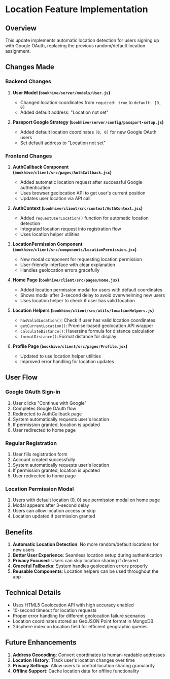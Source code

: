 # Location Feature Implementation

## Overview
This update implements automatic location detection for users signing up with Google OAuth, replacing the previous random/default location assignment.

## Changes Made

### Backend Changes

1. **User Model (`bookhive/server/models/User.js`)**
   - Changed location coordinates from `required: true` to `default: [0, 0]`
   - Added default address: "Location not set"

2. **Passport Google Strategy (`bookhive/server/config/passport-setup.js`)**
   - Added default location coordinates `[0, 0]` for new Google OAuth users
   - Set default address to "Location not set"

### Frontend Changes

1. **AuthCallback Component (`bookhive/client/src/pages/AuthCallback.jsx`)**
   - Added automatic location request after successful Google authentication
   - Uses browser geolocation API to get user's current position
   - Updates user location via API call

2. **AuthContext (`bookhive/client/src/context/AuthContext.jsx`)**
   - Added `requestUserLocation()` function for automatic location detection
   - Integrated location request into registration flow
   - Uses location helper utilities

3. **LocationPermission Component (`bookhive/client/src/components/LocationPermission.jsx`)**
   - New modal component for requesting location permission
   - User-friendly interface with clear explanation
   - Handles geolocation errors gracefully

4. **Home Page (`bookhive/client/src/pages/Home.jsx`)**
   - Added location permission modal for users with default coordinates
   - Shows modal after 3-second delay to avoid overwhelming new users
   - Uses location helper to check if user has valid location

5. **Location Helpers (`bookhive/client/src/utils/locationHelpers.js`)**
   - `hasValidLocation()`: Check if user has valid location coordinates
   - `getCurrentLocation()`: Promise-based geolocation API wrapper
   - `calculateDistance()`: Haversine formula for distance calculation
   - `formatDistance()`: Format distance for display

6. **Profile Page (`bookhive/client/src/pages/Profile.jsx`)**
   - Updated to use location helper utilities
   - Improved error handling for location updates

## User Flow

### Google OAuth Sign-in
1. User clicks "Continue with Google"
2. Completes Google OAuth flow
3. Redirected to AuthCallback page
4. System automatically requests user's location
5. If permission granted, location is updated
6. User redirected to home page

### Regular Registration
1. User fills registration form
2. Account created successfully
3. System automatically requests user's location
4. If permission granted, location is updated
5. User redirected to home page

### Location Permission Modal
1. Users with default location (0, 0) see permission modal on home page
2. Modal appears after 3-second delay
3. Users can allow location access or skip
4. Location updated if permission granted

## Benefits

1. **Automatic Location Detection**: No more random/default locations for new users
2. **Better User Experience**: Seamless location setup during authentication
3. **Privacy Focused**: Users can skip location sharing if desired
4. **Graceful Fallbacks**: System handles geolocation errors properly
5. **Reusable Components**: Location helpers can be used throughout the app

## Technical Details

- Uses HTML5 Geolocation API with high accuracy enabled
- 10-second timeout for location requests
- Proper error handling for different geolocation failure scenarios
- Location coordinates stored as GeoJSON Point format in MongoDB
- 2dsphere index on location field for efficient geographic queries

## Future Enhancements

1. **Address Geocoding**: Convert coordinates to human-readable addresses
2. **Location History**: Track user's location changes over time
3. **Privacy Settings**: Allow users to control location sharing granularity
4. **Offline Support**: Cache location data for offline functionality